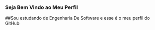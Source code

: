 ### Seja Bem Vindo ao Meu Perfil
##Sou estudando de Engenharia De Software e esse é o meu perfil do GitHub
